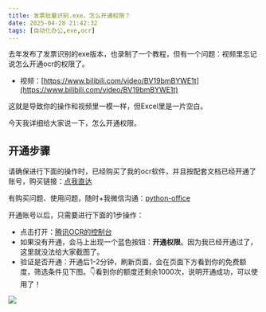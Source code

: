 ```yaml
---
title: 发票批量识别.exe，怎么开通权限？
date: 2025-04-28 21:42:32
tags: [自动化办公,exe,ocr]
---
```


去年发布了发票识别的exe版本，也录制了一个教程，但有一个问题：视频里忘记说怎么开通ocr的权限了。

- 视频：[https://www.bilibili.com/video/BV19bmBYWE1t](https://www.bilibili.com/video/BV19bmBYWE1t)

这就是导致你的操作和视频里一模一样，但Excel里是一片空白。

今天我详细给大家说一下，怎么开通权限。

## 开通步骤

请确保进行下面的操作时，已经购买了我的ocr软件，并且按配套文档已经开通了账号，购买链接：[点我直达](https://mall.bilibili.com/neul-next/detailuniversal/detail.html?isMerchant=1&page=detailuniversal_detail&saleType=10&itemsId=12063273&loadingShow=1&noTitleBar=1&msource=merchant_share)

有购买问题、使用问题，随时+我微信沟通：[python-office](http://www.python4office.cn/wechat-qrcode/)

开通账号以后，只需要进行下面的1步操作：

- 点击打开：[腾讯OCR的控制台](https://curl.qcloud.com/TVOz6lT4)
- 如果没有开通，会马上出现一个蓝色按钮：**开通权限**。因为我已经开通过了，这里就没法给大家截图了。
- 验证是否开通：开通后1-2分钟，刷新页面，会在页面下方看到你的免费额度，筛选条件见下图。👇看到你的额度还剩余1000次，说明开通成功，可以使用了！

![](http://python4office.cn/images/python-office/poocr/exe/20250428-开通权限/count.jpg)


